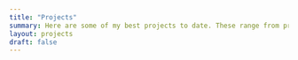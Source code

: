 ```yaml
---
title: "Projects"
summary: Here are some of my best projects to date. These range from projects I have completed in school to other passion projects
layout: projects
draft: false
---
```

